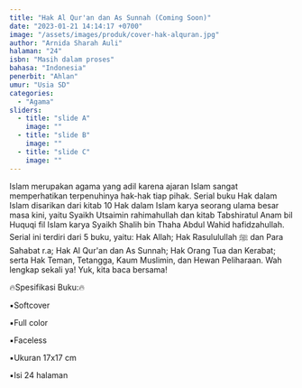 ```yaml
---
title: "Hak Al Qur'an dan As Sunnah (Coming Soon)"
date: "2023-01-21 14:14:17 +0700"
image: "/assets/images/produk/cover-hak-alquran.jpg"
author: "Arnida Sharah Auli"
halaman: "24"
isbn: "Masih dalam proses"
bahasa: "Indonesia"
penerbit: "Ahlan"
umur: "Usia SD"
categories: 
  - "Agama"
sliders: 
  - title: "slide A"
    image: ""
  - title: "slide B"
    image: ""
  - title: "slide C"
    image: ""
---
```


Islam merupakan agama yang adil karena ajaran Islam sangat memperhatikan terpenuhinya hak-hak tiap pihak. Serial buku Hak dalam Islam disarikan dari kitab 10 Hak dalam Islam karya seorang ulama besar masa kini, yaitu Syaikh Utsaimin rahimahullah dan kitab Tabshiratul Anam bil Huquqi fil Islam karya Syaikh Shalih bin Thaha Abdul Wahid hafidzahullah. Serial ini terdiri dari 5 buku, yaitu: Hak Allah; Hak Rasululullah ﷺ dan Para Sahabat r.a; Hak Al Qur'an dan As Sunnah; Hak Orang Tua dan Kerabat; serta Hak Teman, Tetangga, Kaum Muslimin, dan Hewan Peliharaan. Wah lengkap sekali ya! 
Yuk, kita baca bersama!



🔥Spesifikasi Buku:🔥

▪️Softcover

▪️Full color

▪️Faceless

▪️Ukuran 17x17 cm

▪️Isi 24 halaman
